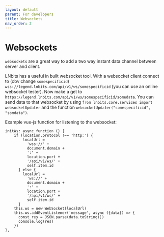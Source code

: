 ```yaml
---
layout: default
parent: For developers
title: Websockets
nav_order: 2
---
```



Websockets
=================

`websockets` are a great way to add a two way instant data channel between server and client.

LNbits has a useful in built websocket tool. With a websocket client connect to (obv change `somespecificid`) `wss://legend.lnbits.com/api/v1/ws/somespecificid` (you can use an online websocket tester). Now make a get to `https://legend.lnbits.com/api/v1/ws/somespecificid/somedata`. You can send data to that websocket by using `from lnbits.core.services import websocketUpdater` and the function `websocketUpdater("somespecificid", "somdata")`.


Example vue-js function for listening to the websocket:

```
initWs: async function () {
    if (location.protocol !== 'http:') {
        localUrl =
          'wss://' +
          document.domain +
          ':' +
          location.port +
          '/api/v1/ws/' +
          self.item.id
      } else {
        localUrl =
          'ws://' +
          document.domain +
          ':' +
          location.port +
          '/api/v1/ws/' +
          self.item.id
      }
    this.ws = new WebSocket(localUrl)
    this.ws.addEventListener('message', async ({data}) => {
      const res = JSON.parse(data.toString())
      console.log(res)
    })
},
```
